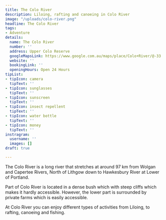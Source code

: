 ```yaml
---
title: The Colo River
description: Liloing, rafting and canoeing in Colo River
image: "/uploads/colo-river.png"
headline: The Colo River
tags:
- Adventure
details:
  name: The Colo River
  number: ''
  address: Upper Colo Reserve
  googleMapsLink: https://www.google.com.au/maps/place/Colo+River/@-33.417293,150.73122,3804m/data=!3m1!1e3!4m5!3m4!1s0x6b0d6f1fa09ffc7b:0xe550f41d53daa705!8m2!3d-33.3732274!4d150.6646897?hl=en
  website: ''
  bookingLink: ''
  openingHours: Open 24 Hours
tipList:
- tipIcon: camera
  tipText: ''
- tipIcon: sunglasses
  tipText: ''
- tipIcon: sunscreen
  tipText: ''
- tipIcon: insect repellent
  tipText: ''
- tipIcon: water bottle
  tipText: ''
- tipIcon: money
  tipText: ''
instragram:
  username: ''
  images: []
draft: true

---
```

The Colo River is a long river that stretches at around 97 km from Wolgan and Capertee Rivers, North of Lithgow down to Hawkesbury River at Lower of Portland. 

Part of Colo River  is located in a dense bush which with steep cliffs which makes it hardly accessible. However, the lower part is surrounded by private farms which is easily accessible.

At Colo River you can enjoy different types of activities from Liloing, to rafting, canoeing and fishing.
